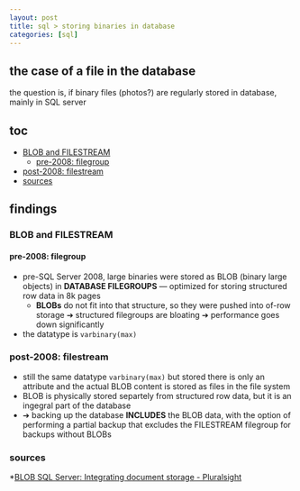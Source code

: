 ```yaml
---
layout: post
title: sql > storing binaries in database
categories: [sql]
---
```

## the case	of a file in the database
the question is, if binary files (photos?) are regularly stored in database, mainly in SQL server

## toc
<!-- TOC -->

- [BLOB and FILESTREAM](#blob-and-filestream)
    - [pre-2008: filegroup](#pre-2008-filegroup)
- [post-2008: filestream](#post-2008-filestream)
- [sources](#sources)

<!-- /TOC -->

## findings
### BLOB and FILESTREAM
#### pre-2008: filegroup
* pre-SQL Server 2008, large binaries were stored as BLOB (binary large objects) in **DATABASE FILEGROUPS** — optimized for storing structured row data in 8k pages
    * **BLOBs** do not fit into that structure, so they were pushed into of-row storage ➔ structured filegroups are bloating ➔ performance goes down significantly
* the datatype is `varbinary(max)`

### post-2008: filestream
* still the same datatype `varbinary(max)` but stored there is only an attribute and the actual BLOB content is stored as files in the file system
* BLOB is physically stored separtely from structured row data, but it is an ingegral part of the database
* ➔ backing up the database **INCLUDES** the BLOB data, with the option of performing a partial backup that excludes the FILESTREAM filegroup for backups without BLOBs

### sources
*[BLOB SQL Server: Integrating document storage - Pluralsight](https://www.pluralsight.com/blog/tutorials/integrating-document-blob-storage-with-sql-server)